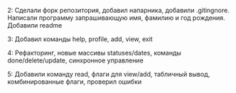 2:	Cделали форк репозитория, добавил напарника, добавили .gitingnore. Написали программу запрашивающую имя, фамилию и год рождения. Добавили readme

3:	Добавил команды help, profile, add, view, exit 

4:	Рефакторинг, новые массивы statuses/dates, команды done/delete/update, синхронное управление 

5:	Добавили команду read, флаги для view/add, табличный вывод, комбинированные флаги, проверил ошибки
